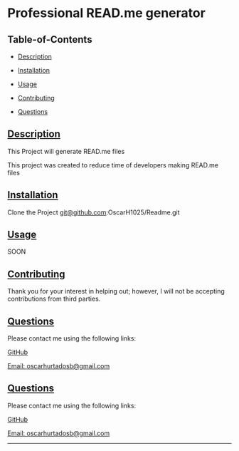 
  # Professional READ.me generator
  
   

  ## Table-of-Contents

  * [Description](#description)
  * [Installation](#installation)
  * [Usage](#usage)
   
  * [Contributing](#contributing)
  * [Questions](#questions)
  
  ## [Description](#table-of-contents)

  This Project will generate READ.me files

  This project was created to reduce time of developers making READ.me files


  ## [Installation](#table-of-contents)

  Clone the Project  git@github.com:OscarH1025/Readme.git

  ## [Usage](#table-of-contents)

  SOON
   

  ## [Contributing](#table-of-contents)
  
  
  Thank you for your interest in helping out; however, I will not be accepting contributions from third parties.
    


  ## [Questions](#table-of-contents)

  Please contact me using the following links:

  [GitHub](https://github.com/OscarH1025)

  [Email: oscarhurtadosb@gmail.com](mailto:oscarhurtadosb@gmail.com)


  ## [Questions](#table-of-contents)

  Please contact me using the following links:

  [GitHub](https://github.com/OscarH1025)

  [Email: oscarhurtadosb@gmail.com](mailto:oscarhurtadosb@gmail.com)
****
